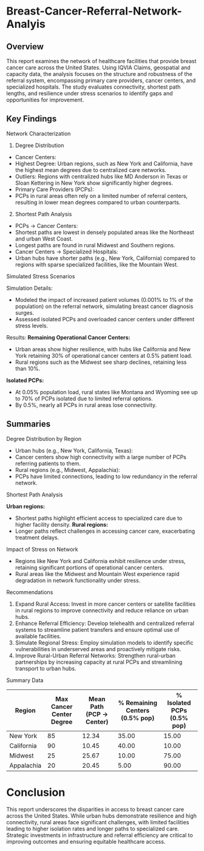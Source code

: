 # Breast-Cancer-Referral-Network-Analyis

## Overview

This report examines the network of healthcare facilities that provide breast cancer care across the United States. Using IQVIA Claims, geospatial and capacity data, the analysis focuses on the structure and robustness of the referral system, encompassing primary care providers, cancer centers, and specialized hospitals. The study evaluates connectivity, shortest path lengths, and resilience under stress scenarios to identify gaps and opportunities for improvement.

## Key Findings

Network Characterization

1. Degree Distribution
- Cancer Centers:
- Highest Degree: Urban regions, such as New York and California, have the highest mean degrees due to centralized care networks.
- Outliers: Regions with centralized hubs like MD Anderson in Texas or Sloan Kettering in New York show significantly higher degrees.
- Primary Care Providers (PCPs):
- PCPs in rural areas often rely on a limited number of referral centers, resulting in lower mean degrees compared to urban counterparts.

2. Shortest Path Analysis
- PCPs → Cancer Centers:
- Shortest paths are lowest in densely populated areas like the Northeast and urban West Coast.
- Longest paths are found in rural Midwest and Southern regions.
- Cancer Centers → Specialized Hospitals:
- Urban hubs have shorter paths (e.g., New York, California) compared to regions with sparse specialized facilities, like the Mountain West.

Simulated Stress Scenarios

Simulation Details:
- Modeled the impact of increased patient volumes (0.001% to 1% of the population) on the referral network, simulating breast cancer diagnosis surges.
- Assessed isolated PCPs and overloaded cancer centers under different stress levels.

Results:
**Remaining Operational Cancer Centers:**
- Urban areas show higher resilience, with hubs like California and New York retaining 30% of operational cancer centers at 0.5% patient load.
- Rural regions such as the Midwest see sharp declines, retaining less than 10%.

**Isolated PCPs:**
- At 0.05% population load, rural states like Montana and Wyoming see up to 70% of PCPs isolated due to limited referral options.
- By 0.5%, nearly all PCPs in rural areas lose connectivity.

## Summaries

Degree Distribution by Region

- Urban hubs (e.g., New York, California, Texas):
- Cancer centers show high connectivity with a large number of PCPs referring patients to them.
- Rural regions (e.g., Midwest, Appalachia):
- PCPs have limited connections, leading to low redundancy in the referral network.

Shortest Path Analysis

**Urban regions:**
- Shortest paths highlight efficient access to specialized care due to higher facility density.
**Rural regions:**
- Longer paths reflect challenges in accessing cancer care, exacerbating treatment delays.

Impact of Stress on Network

- Regions like New York and California exhibit resilience under stress, retaining significant portions of operational cancer centers.
- Rural areas like the Midwest and Mountain West experience rapid degradation in network functionality under stress.

Recommendations

1. Expand Rural Access:
   Invest in more cancer centers or satellite facilities in rural regions to improve connectivity and reduce reliance on urban hubs.
2. Enhance Referral Efficiency:
   Develop telehealth and centralized referral systems to streamline patient transfers and ensure optimal use of available facilities.
3. Simulate Regional Stress:
   Employ simulation models to identify specific vulnerabilities in underserved areas and proactively mitigate risks.
4. Improve Rural-Urban Referral Networks:
   Strengthen rural-urban partnerships by increasing capacity at rural PCPs and streamlining transport to urban hubs.

Summary Data

| Region       | Max Cancer Center Degree | Mean Path (PCP → Center) | % Remaining Centers (0.5% pop) | % Isolated PCPs (0.5% pop) |
|--------------|---------------------------|---------------------------|--------------------------------|----------------------------|
| New York     | 85                        | 12.34                    | 35.00                         | 15.00                     |
| California   | 90                        | 10.45                    | 40.00                         | 10.00                     |
| Midwest      | 25                        | 25.67                    | 10.00                         | 75.00                     |
| Appalachia   | 20                        | 20.45                    | 5.00                          | 90.00                     |

# Conclusion

This report underscores the disparities in access to breast cancer care across the United States. While urban hubs demonstrate resilience and high connectivity, rural areas face significant challenges, with limited facilities leading to higher isolation rates and longer paths to specialized care. Strategic investments in infrastructure and referral efficiency are critical to improving outcomes and ensuring equitable healthcare access.
